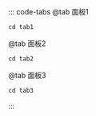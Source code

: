 ::: code-tabs
@tab 面板1
````markdown
cd tab1
````
@tab 面板2
````markdown
cd tab2
````
@tab 面板3
````markdown
cd tab3
````
:::